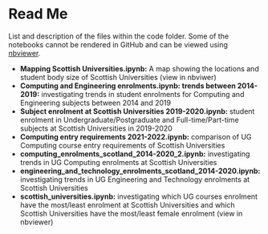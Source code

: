 # Read Me

List and description of the files within the code folder. Some of the notebooks cannot be rendered in GitHub and can be viewed using <a href="https://nbviewer.jupyter.org/" target="_blank">nbviewer</a>.

<ul>
  <li><b>Mapping Scottish Universities.ipynb:</b> A map showing the locations and student body size of Scottish Universities (view in nbviwer)</li>
  <li><b>Computing and Engineering enrolments.ipynb: trends between 2014-2019:</b> investigating trends in student enrolments for Computing and Engineering subjects between 2014 and 2019</li>
  <li><b>Subject enrolment at Scottish Universities 2019-2020.ipynb:</b> student enrolment in Undergraduate/Postgraduate and Full-time/Part-time subjects at Scottish Universities in 2019-2020</li>
  <li><b>Computing entry requirements 2021-2022.ipynb:</b> comparison of UG Computing course entry requirements of Scottish Universities</li>
  <li><b>computing_enrolments_scotland_2014-2020_2.ipynb:</b> investigating trends in UG Computing enrolments at Scottish Universities</li>
  <li><b>engineering_and_technology_enrolments_scotland_2014-2020.ipynb:</b> investigating trends in UG Engineering and Technology enrolments at Scottish Universities</li>
  <li><b>scottish_universities.ipynb:</b> investigating which UG courses enrolment have the most/least enrolment at Scottish Universities and which Scottish Universities have the most/least female enrolment (view in nbviewer)</li>
</ul>
